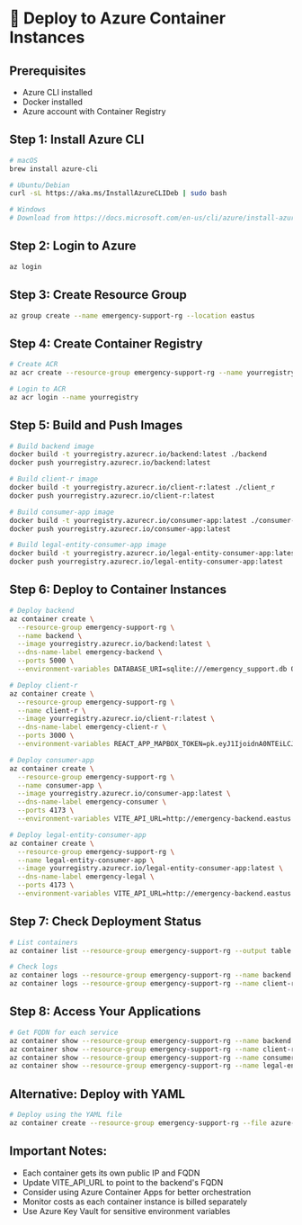 # 🚀 Deploy to Azure Container Instances

## Prerequisites
- Azure CLI installed
- Docker installed
- Azure account with Container Registry

## Step 1: Install Azure CLI
```bash
# macOS
brew install azure-cli

# Ubuntu/Debian
curl -sL https://aka.ms/InstallAzureCLIDeb | sudo bash

# Windows
# Download from https://docs.microsoft.com/en-us/cli/azure/install-azure-cli-windows
```

## Step 2: Login to Azure
```bash
az login
```

## Step 3: Create Resource Group
```bash
az group create --name emergency-support-rg --location eastus
```

## Step 4: Create Container Registry
```bash
# Create ACR
az acr create --resource-group emergency-support-rg --name yourregistry --sku Basic

# Login to ACR
az acr login --name yourregistry
```

## Step 5: Build and Push Images
```bash
# Build backend image
docker build -t yourregistry.azurecr.io/backend:latest ./backend
docker push yourregistry.azurecr.io/backend:latest

# Build client-r image
docker build -t yourregistry.azurecr.io/client-r:latest ./client_r
docker push yourregistry.azurecr.io/client-r:latest

# Build consumer-app image
docker build -t yourregistry.azurecr.io/consumer-app:latest ./consumer-app
docker push yourregistry.azurecr.io/consumer-app:latest

# Build legal-entity-consumer-app image
docker build -t yourregistry.azurecr.io/legal-entity-consumer-app:latest ./legal-entity-consumer-app
docker push yourregistry.azurecr.io/legal-entity-consumer-app:latest
```

## Step 6: Deploy to Container Instances
```bash
# Deploy backend
az container create \
  --resource-group emergency-support-rg \
  --name backend \
  --image yourregistry.azurecr.io/backend:latest \
  --dns-name-label emergency-backend \
  --ports 5000 \
  --environment-variables DATABASE_URI=sqlite:///emergency_support.db OPENAI_MODEL=gpt-4o-mini

# Deploy client-r
az container create \
  --resource-group emergency-support-rg \
  --name client-r \
  --image yourregistry.azurecr.io/client-r:latest \
  --dns-name-label emergency-client-r \
  --ports 3000 \
  --environment-variables REACT_APP_MAPBOX_TOKEN=pk.eyJ1IjoidnA0NTEiLCJhIjoiY21nYjltdXB5MHdkYjJqczdkdzdoMzJsbiJ9.7nq6toK2LmmlYx2wZupdVg

# Deploy consumer-app
az container create \
  --resource-group emergency-support-rg \
  --name consumer-app \
  --image yourregistry.azurecr.io/consumer-app:latest \
  --dns-name-label emergency-consumer \
  --ports 4173 \
  --environment-variables VITE_API_URL=http://emergency-backend.eastus.azurecontainer.io:5000

# Deploy legal-entity-consumer-app
az container create \
  --resource-group emergency-support-rg \
  --name legal-entity-consumer-app \
  --image yourregistry.azurecr.io/legal-entity-consumer-app:latest \
  --dns-name-label emergency-legal \
  --ports 4173 \
  --environment-variables VITE_API_URL=http://emergency-backend.eastus.azurecontainer.io:5000
```

## Step 7: Check Deployment Status
```bash
# List containers
az container list --resource-group emergency-support-rg --output table

# Check logs
az container logs --resource-group emergency-support-rg --name backend
az container logs --resource-group emergency-support-rg --name client-r
```

## Step 8: Access Your Applications
```bash
# Get FQDN for each service
az container show --resource-group emergency-support-rg --name backend --query ipAddress.fqdn
az container show --resource-group emergency-support-rg --name client-r --query ipAddress.fqdn
az container show --resource-group emergency-support-rg --name consumer-app --query ipAddress.fqdn
az container show --resource-group emergency-support-rg --name legal-entity-consumer-app --query ipAddress.fqdn
```

## Alternative: Deploy with YAML
```bash
# Deploy using the YAML file
az container create --resource-group emergency-support-rg --file azure-deploy.yml
```

## Important Notes:
- Each container gets its own public IP and FQDN
- Update VITE_API_URL to point to the backend's FQDN
- Consider using Azure Container Apps for better orchestration
- Monitor costs as each container instance is billed separately
- Use Azure Key Vault for sensitive environment variables
